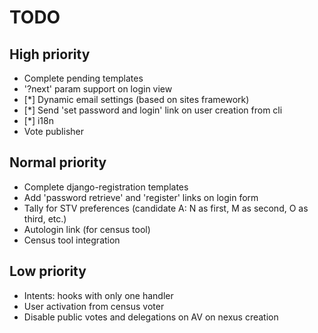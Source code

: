 # TODO

## High priority

- Complete pending templates
- '?next' param support on login view
- [*] Dynamic email settings (based on sites framework)
- [*] Send 'set password and login' link on user creation from cli
- [*] i18n
- Vote publisher

## Normal priority

- Complete django-registration templates
- Add 'password retrieve' and 'register' links on login form
- Tally for STV preferences (candidate A: N as first, M as second, O as third, etc.)
- Autologin link (for census tool)
- Census tool integration

## Low priority

- Intents: hooks with only one handler
- User activation from census voter
- Disable public votes and delegations on AV on nexus creation
